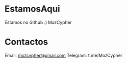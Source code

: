 # EstamosAqui
Estamos no Github :) MozCypher

# Contactos
Email: mozcypher@gmail.com
Telegram: t.me/MozCypher
